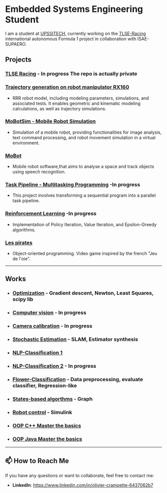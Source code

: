 # Embedded Systems Engineering Student
I am a student at [UPSSITECH](https://www.upssitech.eu/), currently working on the [TLSE-Racing](https://tlseracing.fr/about/) international autonomous Formula 1 project in collaboration with ISAE-SUPAERO.

##  Projects
### [TLSE Racing]() - In progress The repo is actually private





### [Trajectory generation on robot manipulator RX160](https://github.com/OlivierCrt/Trajectory_Generation_Robot_Manipulator_RX160)
-  RRR robot model, including modeling parameters, simulations, and associated tests. It enables geometric and kinematic modeling calculations, as well as trajectory simulations.
### [MoBotSim - Mobile Robot Simulation](https://github.com/OlivierCrt/MobotSim)
-  Simulation of a mobile robot, providing functionalities for image analysis, text command processing, and robot movement simulation in a virtual environment.
### [MoBot](https://github.com/OlivierCrt/Mobot)
-  Mobile robot software,that aims to analyse a space and track objects using speech recognition.
### [Task Pipeline - Multitasking Programming](https://github.com/OlivierCrt/Task_Pipeline) -In progress
- This project involves transforming a sequential program into a parallel task pipeline.
### [Reinforcement Learning](https://github.com/OlivierCrt/Reinforcement_Learning) -In progress
-  Implementation of Policy Iteration, Value Iteration, and Epsilon-Greedy algorithms.
### [Les pirates](https://github.com/OlivierCrt/les_pirates)
-  Object-oriented programming. Video game inspired by the french "Jeu de l'oie".
  
---

##  Works


- ### [Optimization](https://github.com/OlivierCrt/Optimisation_M1) - Gradient descent, Newton, Least Squares, scipy lib
- ### [Computer vision](https://github.com/OlivierCrt/Image_processing) - In progress
- ### [Camera calibration](https://github.com/OlivierCrt/Calibration) - In progress
- ### [Stochastic Estimation](https://github.com/OlivierCrt/Estimation_PW) - SLAM, Estimator synthesis
- ### [NLP-Classification 1](https://github.com/OlivierCrt/PW_Machine-Learning)
- ### [NLP-Classification 2](https://github.com/OlivierCrt/PW_speech_processing) - In progress
- ### [Flower-Classification](https://github.com/OlivierCrt/PW-python-M1) - Data preprocessing, evaluate classifier, Regression-like
- ### [States-based algorthms](https://github.com/OlivierCrt/PW_IA_M1) - Graph
- ### [Robot control](https://github.com/OlivierCrt/PW_Robot_Control) - Simulink
- ### [OOP C++ Master the basics](https://github.com/OlivierCrt/PW_Cpp)
- ### [OOP Java Master the basics](https://github.com/OlivierCrt/PW-java-BS3)

---


## 📫 How to Reach Me
If you have any questions or want to collaborate, feel free to contact me:
- **LinkedIn**: https://www.linkedin.com/in/olivier-crampette-6437062b7
